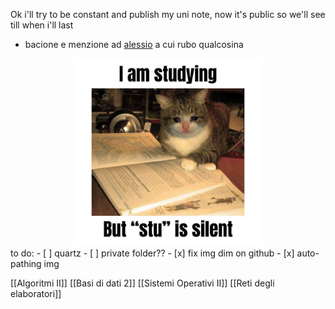 Ok i'll try to be constant and publish my uni note, now it's public so we'll see till when i'll last
- bacione e menzione ad [alessio](https://github.com/alem1105) a cui rubo qualcosina

<div style="text-align: center;">
  <img src="/dir/img.png" width="300" height="300">
</div>
to do:
- [ ] quartz
- [ ] private folder??
- [x] fix img dim on github
- [x] auto-pathing img


[[Algoritmi II]]
[[Basi di dati 2]]
[[Sistemi Operativi II]]
[[Reti degli elaboratori]]